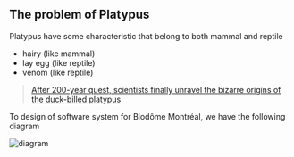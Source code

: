 The problem of Platypus
---

Platypus have some characteristic that belong to both mammal and reptile
+ hairy (like mammal)
+ lay egg (like reptile)
+ venom (like reptile)

> [After 200-year quest, scientists finally unravel the bizarre origins of the duck-billed platypus](https://www.independent.co.uk/news/science/after-200-year-quest-scientists-finally-unravel-the-bizarre-origins-of-the-duck-billed-platypus-822812.html)

To design of software system for Biodôme Montréal, we have the following diagram

![diagram](https://raw.githubusercontent.com/huntertran/soen6461-snippets/blob/master/out/Platypus/design/Biodom.png)
